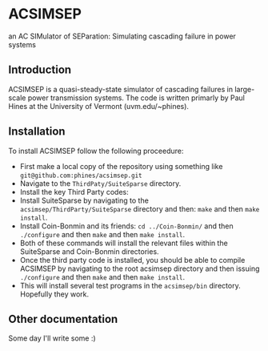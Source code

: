ACSIMSEP
========
an AC SIMulator of SEParation: Simulating cascading failure in power systems

Introduction
------------
ACSIMSEP is a quasi-steady-state simulator of cascading failures in large-scale power transmission systems. The code is written primarly by Paul Hines at the University of Vermont (uvm.edu/~phines).

Installation
------------
To install ACSIMSEP follow the following proceedure:
* First make a local copy of the repository using something like ```git@github.com:phines/acsimsep.git```
* Navigate to the ```ThirdPaty/SuiteSparse``` directory.
* Install the key Third Party codes:
* Install SuiteSparse by navigating to the ```acsimsep/ThirdParty/SuiteSparse``` directory and then: ```make``` and then ```make install```.
* Install Coin-Bonmin and its friends: ```cd ../Coin-Bonmin/``` and then ```./configure``` and then ```make``` and then ```make install```.
* Both of these commands will install the relevant files within the SuiteSparse and Coin-Bonmin directories.
* Once the third party code is installed, you should be able to compile ACSIMSEP by navigating to the root acsimsep directory and then issuing ```./configure``` and then ```make``` and then ```make install```.
* This will install several test programs in the ```acsimsep/bin``` directory. Hopefully they work.

Other documentation
------------
Some day I'll write some :)
